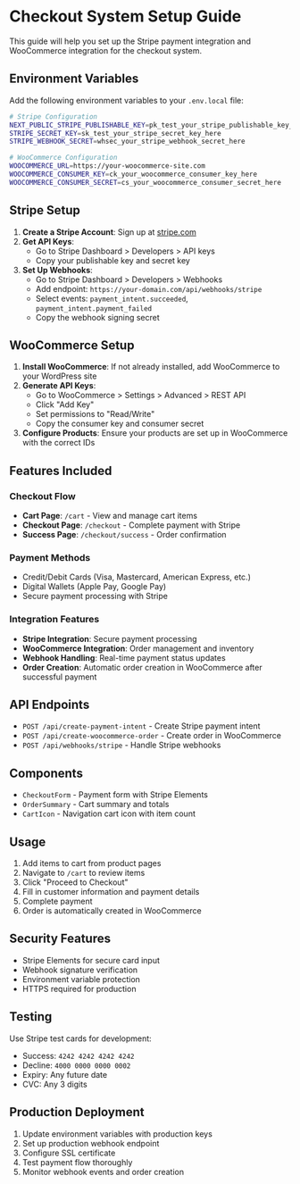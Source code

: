 # Checkout System Setup Guide

This guide will help you set up the Stripe payment integration and WooCommerce integration for the checkout system.

## Environment Variables

Add the following environment variables to your `.env.local` file:

```bash
# Stripe Configuration
NEXT_PUBLIC_STRIPE_PUBLISHABLE_KEY=pk_test_your_stripe_publishable_key_here
STRIPE_SECRET_KEY=sk_test_your_stripe_secret_key_here
STRIPE_WEBHOOK_SECRET=whsec_your_stripe_webhook_secret_here

# WooCommerce Configuration
WOOCOMMERCE_URL=https://your-woocommerce-site.com
WOOCOMMERCE_CONSUMER_KEY=ck_your_woocommerce_consumer_key_here
WOOCOMMERCE_CONSUMER_SECRET=cs_your_woocommerce_consumer_secret_here
```

## Stripe Setup

1. **Create a Stripe Account**: Sign up at [stripe.com](https://stripe.com)
2. **Get API Keys**: 
   - Go to Stripe Dashboard > Developers > API keys
   - Copy your publishable key and secret key
3. **Set Up Webhooks**:
   - Go to Stripe Dashboard > Developers > Webhooks
   - Add endpoint: `https://your-domain.com/api/webhooks/stripe`
   - Select events: `payment_intent.succeeded`, `payment_intent.payment_failed`
   - Copy the webhook signing secret

## WooCommerce Setup

1. **Install WooCommerce**: If not already installed, add WooCommerce to your WordPress site
2. **Generate API Keys**:
   - Go to WooCommerce > Settings > Advanced > REST API
   - Click "Add Key"
   - Set permissions to "Read/Write"
   - Copy the consumer key and consumer secret
3. **Configure Products**: Ensure your products are set up in WooCommerce with the correct IDs

## Features Included

### Checkout Flow
- **Cart Page**: `/cart` - View and manage cart items
- **Checkout Page**: `/checkout` - Complete payment with Stripe
- **Success Page**: `/checkout/success` - Order confirmation

### Payment Methods
- Credit/Debit Cards (Visa, Mastercard, American Express, etc.)
- Digital Wallets (Apple Pay, Google Pay)
- Secure payment processing with Stripe

### Integration Features
- **Stripe Integration**: Secure payment processing
- **WooCommerce Integration**: Order management and inventory
- **Webhook Handling**: Real-time payment status updates
- **Order Creation**: Automatic order creation in WooCommerce after successful payment

## API Endpoints

- `POST /api/create-payment-intent` - Create Stripe payment intent
- `POST /api/create-woocommerce-order` - Create order in WooCommerce
- `POST /api/webhooks/stripe` - Handle Stripe webhooks

## Components

- `CheckoutForm` - Payment form with Stripe Elements
- `OrderSummary` - Cart summary and totals
- `CartIcon` - Navigation cart icon with item count

## Usage

1. Add items to cart from product pages
2. Navigate to `/cart` to review items
3. Click "Proceed to Checkout"
4. Fill in customer information and payment details
5. Complete payment
6. Order is automatically created in WooCommerce

## Security Features

- Stripe Elements for secure card input
- Webhook signature verification
- Environment variable protection
- HTTPS required for production

## Testing

Use Stripe test cards for development:
- Success: `4242 4242 4242 4242`
- Decline: `4000 0000 0000 0002`
- Expiry: Any future date
- CVC: Any 3 digits

## Production Deployment

1. Update environment variables with production keys
2. Set up production webhook endpoint
3. Configure SSL certificate
4. Test payment flow thoroughly
5. Monitor webhook events and order creation 